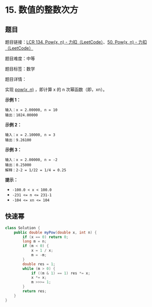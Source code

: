 # 15. 数值的整数次方

## 题目

题目链接：[LCR 134. Pow(x, n) - 力扣（LeetCode）](https://leetcode.cn/problems/shu-zhi-de-zheng-shu-ci-fang-lcof/description/)、[50. Pow(x, n) - 力扣（LeetCode）](https://leetcode.cn/problems/powx-n/description/)

题目难度：中等

题目标签：数学

题目详情：

实现 [pow(*x*, *n*)](https://www.cplusplus.com/reference/valarray/pow/) ，即计算 x 的 n 次幂函数（即，xn）。

**示例 1：**

```
输入：x = 2.00000, n = 10
输出：1024.00000
```

**示例 2：**

```
输入：x = 2.10000, n = 3
输出：9.26100
```

**示例 3：**

```
输入：x = 2.00000, n = -2
输出：0.25000
解释：2-2 = 1/22 = 1/4 = 0.25
```

**提示：**

- `-100.0 < x < 100.0`
- `-231 <= n <= 231-1`
- `-104 <= xn <= 104`



## 快速幂

``` java
class Solution {
    public double myPow(double x, int n) {
        if (x == 0) return 0;
        long m = n;
        if (m < 0) {
            x = 1 / x;
            m = -m;
        }
        double res = 1;
        while (m > 0) {
            if ((m & 1) == 1) res *= x;
            x *= x;
            m >>>= 1;
        }
        return res;
    }
}
```